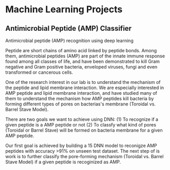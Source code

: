 # Machine Learning Projects

## Antimicrobial Peptide (AMP) Classifier

Antimicrobial peptide (AMP) recognition using deep learning

Peptide are short chains of amino acid linked by peptide bonds. Among them, antimicrobial peptides (AMP) are part of the innate immune response found among all classes of life, and have been demonstrated to kill Gram negative and Gram positive bacteria, enveloped viruses, fungi and even transformed or cancerous cells.

One of the research interest in our lab is to understand the mechanism of the peptide and lipid membrane interaction. We are especially interested in AMP peptide and lipid membrane interaction, and have studied many of them to understand the mechanism how AMP peptides kill bacteria by forming different types of pores on bacterias's membrane (Toroidal vs. Barrel Stave Model).

There are two goals we want to achieve using DNN:
(1) To recognize if a given peptide is a AMP peptide or not
(2) To classfy what kind of pores (Toroidal or Barrel Stave) will be formed on bacteria membrane for a given AMP peptide. 

Our first goal is achieved by building a 15 DNN model to reconigze AMP peptides with accuracy >91% on unseen test dataset. The next step of is work is to further classify the pore-forming mechanism (Toroidal vs. Barrel Stave Model) if a given peptide is recoginized as AMP.

<br>
